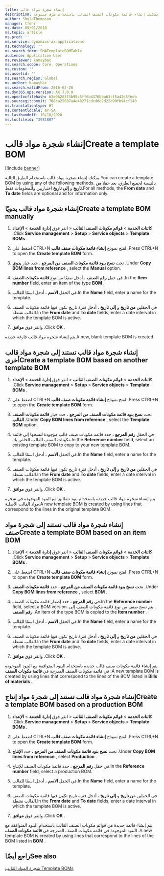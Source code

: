 ```yaml
---
title: إنشاء شجرة مواد قالب
description: يمكنك إنشاء قائمة مكونات الصنف القالب باستخدام طرق متنوعة.
author: ShylaThompson
manager: tfehr
ms.date: 05/01/2018
ms.topic: article
ms.prod: ''
ms.service: dynamics-ax-applications
ms.technology: ''
ms.search.form: SMATemplateBOMTable
audience: Application User
ms.reviewer: kamaybac
ms.search.scope: Core, Operations
ms.custom: ''
ms.assetid: ''
ms.search.region: Global
ms.author: kamaybac
ms.search.validFrom: 2016-02-28
ms.dyn365.ops.version: AX 7.0.0
ms.openlocfilehash: b2e06283f3b95c5ff6b4376bba63cf5a42d5feeb
ms.sourcegitcommit: 708ca25687a4e48271cdcd6d2d22d99fb94cf140
ms.translationtype: HT
ms.contentlocale: ar-SA
ms.lasthandoff: 10/10/2020
ms.locfileid: "3981807"
---
```

# <a name="create-a-template-bom"></a><span data-ttu-id="27539-103">إنشاء شجرة مواد قالب</span><span class="sxs-lookup"><span data-stu-id="27539-103">Create a template BOM</span></span>   

[!include [banner](../includes/banner.md)]


<span data-ttu-id="27539-104">يمكنك إنشاء شجرة مواد قالب باستخدام الطرق التالية.</span><span class="sxs-lookup"><span data-stu-id="27539-104">You can create a template BOM by using any of the following methods.</span></span> <span data-ttu-id="27539-105">بالنسبة لجميع الطرق، يعد حقلا **من تاريخ** و **إلى تاريخ** اختياريين وللمعلومات فقط.</span><span class="sxs-lookup"><span data-stu-id="27539-105">For all methods, the **From date** and **To date** fields are optional and for information only.</span></span>

## <a name="create-a-template-bom-manually"></a><span data-ttu-id="27539-106">إنشاء شجرة مواد قالب يدويًا</span><span class="sxs-lookup"><span data-stu-id="27539-106">Create a template BOM manually</span></span>

1.  <span data-ttu-id="27539-107">انقر فوق **إدارة الخدمة** \> **الإعداد‏‎** \> **كائنات الخدمة** \> **قوائم مكونات الصنف القالب** .</span><span class="sxs-lookup"><span data-stu-id="27539-107">Click **Service management** \> **Setup** \> **Service objects** \> **Template BOMs** .</span></span>

2.  <span data-ttu-id="27539-108">اضغط على CTRL+N لفتح نموذج **إنشاء قائمة مكونات صنف قالب** .</span><span class="sxs-lookup"><span data-stu-id="27539-108">Press CTRL+N to open the **Create template BOM** form.</span></span>

3.  <span data-ttu-id="27539-109">تحت **نسخ بنود قائمة مكونات الصنف من المرجع** ، حدد خيار **يدوي** .</span><span class="sxs-lookup"><span data-stu-id="27539-109">Under **Copy BOM lines from reference** , select the **Manual** option.</span></span>

4.  <span data-ttu-id="27539-110">في حقل **رقم الصنف** ، أدخل صنفًا من نوع **قائمة مكونات الصنف** .</span><span class="sxs-lookup"><span data-stu-id="27539-110">In the **Item number** field, enter an item of the type **BOM** .</span></span>

5.  <span data-ttu-id="27539-111">في الحقل **الاسم** ، أدخل اسمًا للقالب.</span><span class="sxs-lookup"><span data-stu-id="27539-111">In the **Name** field, enter a name for the template.</span></span>

6.  <span data-ttu-id="27539-112">في الحقلين **من تاريخ** و **إلى تاريخ** ، أدخل فترة تاريخ تكون فيها قائمة مكونات الصنف القالب نشطة.</span><span class="sxs-lookup"><span data-stu-id="27539-112">In the **From date** and **To date** fields, enter a date interval in which the template BOM is active.</span></span>

7.  <span data-ttu-id="27539-113">وانقر فوق **موافق** .</span><span class="sxs-lookup"><span data-stu-id="27539-113">Click **OK** .</span></span>

<span data-ttu-id="27539-114">يتم إنشاء شجرة مواد قالب فارغة جديدة.</span><span class="sxs-lookup"><span data-stu-id="27539-114">A new, blank template BOM is created.</span></span>

## <a name="create-a-template-bom-based-on-another-template-bom"></a><span data-ttu-id="27539-115">إنشاء شجرة مواد قالب تستند إلى شجرة مواد قالب أخرى</span><span class="sxs-lookup"><span data-stu-id="27539-115">Create a template BOM based on another template BOM</span></span>

1.  <span data-ttu-id="27539-116">انقر فوق **إدارة الخدمة** \> **الإعداد‏‎** \> **كائنات الخدمة** \> **قوائم مكونات الصنف القالب** .</span><span class="sxs-lookup"><span data-stu-id="27539-116">Click **Service management** \> **Setup** \> **Service objects** \> **Template BOMs** .</span></span>

2.  <span data-ttu-id="27539-117">اضغط على CTRL+N لفتح نموذج **إنشاء قائمة مكونات صنف قالب** .</span><span class="sxs-lookup"><span data-stu-id="27539-117">Press CTRL+N to open the **Create template BOM** form.</span></span>

3.  <span data-ttu-id="27539-118">تحت **نسخ بنود قائمة مكونات الصنف من المرجع** ، حدد خيار **قائمة مكونات الصنف القالب** .</span><span class="sxs-lookup"><span data-stu-id="27539-118">Under **Copy BOM lines from reference** , select the **Template BOM** option.</span></span>

4.  <span data-ttu-id="27539-119">في الحقل **رقم المرجع** ، حدد قائمة مكونات صنف قالب موجودة لنسخها إلى قائمة مكونات الصنف القالب الخاص بك.</span><span class="sxs-lookup"><span data-stu-id="27539-119">In the **Reference number** field, select an existing template BOM to copy to your new template BOM.</span></span>

5.  <span data-ttu-id="27539-120">في الحقل **الاسم** ، أدخل اسمًا للقالب.</span><span class="sxs-lookup"><span data-stu-id="27539-120">In the **Name** field, enter a name for the template.</span></span>

6.  <span data-ttu-id="27539-121">في الحقلين **من تاريخ** و **إلى تاريخ** ، أدخل فترة تاريخ تكون فيها قائمة مكونات الصنف القالب نشطة.</span><span class="sxs-lookup"><span data-stu-id="27539-121">In the **From date** and **To date** fields, enter a date interval in which the template BOM is active.</span></span>

7.  <span data-ttu-id="27539-122">وانقر فوق **موافق** .</span><span class="sxs-lookup"><span data-stu-id="27539-122">Click **OK** .</span></span>

<span data-ttu-id="27539-123">يتم إنشاء شجرة مواد قالب جديدة باستخدام بنود تتطابق مع البنود الموجودة في شجرة مواد القالب الأصلية.</span><span class="sxs-lookup"><span data-stu-id="27539-123">A new template BOM is created by using lines that correspond to the lines in the original template BOM.</span></span>

## <a name="create-a-template-bom-based-on-an-item-bom"></a><span data-ttu-id="27539-124">إنشاء شجرة مواد قالب تستند إلى شجرة مواد صنف</span><span class="sxs-lookup"><span data-stu-id="27539-124">Create a template BOM based on an item BOM</span></span>

1.  <span data-ttu-id="27539-125">انقر فوق **إدارة الخدمة** \> **الإعداد‏‎** \> **كائنات الخدمة** \> **قوائم مكونات الصنف القالب** .</span><span class="sxs-lookup"><span data-stu-id="27539-125">Click **Service management** \> **Setup** \> **Service objects** \> **Template BOMs** .</span></span>

2.  <span data-ttu-id="27539-126">اضغط على CTRL+N لفتح نموذج **إنشاء قائمة مكونات صنف قالب** .</span><span class="sxs-lookup"><span data-stu-id="27539-126">Press CTRL+N to open the **Create template BOM** form.</span></span>

3.  <span data-ttu-id="27539-127">تحت **نسخ بنود قائمة مكونات الصنف من المرجع** ، حدد **قائمة مكونات الصنف** .</span><span class="sxs-lookup"><span data-stu-id="27539-127">Under **Copy BOM lines from reference** , select **BOM** .</span></span>

4.  <span data-ttu-id="27539-128">في **رقم المرجع** ، حدد إصدار قائمة مكونات الصنف.</span><span class="sxs-lookup"><span data-stu-id="27539-128">In the **Reference number** field, select a BOM version.</span></span> <span data-ttu-id="27539-129">يتم نسخ صنف من نوع قائمة مكونات الصنف إلى **رقم الصنف** .</span><span class="sxs-lookup"><span data-stu-id="27539-129">An item of the type BOM is copied to the **Item number** .</span></span>

5.  <span data-ttu-id="27539-130">في الحقل **الاسم** ، أدخل اسمًا للقالب.</span><span class="sxs-lookup"><span data-stu-id="27539-130">In the **Name** field, enter a name for the template.</span></span>

6.  <span data-ttu-id="27539-131">في الحقلين **من تاريخ** و **إلى تاريخ** ، أدخل فترة تاريخ تكون فيها قائمة مكونات الصنف القالب نشطة.</span><span class="sxs-lookup"><span data-stu-id="27539-131">In the **From date** and **To date** fields, enter a date interval in which the template BOM is active.</span></span>

7.  <span data-ttu-id="27539-132">وانقر فوق **موافق** .</span><span class="sxs-lookup"><span data-stu-id="27539-132">Click **OK** .</span></span>

<span data-ttu-id="27539-133">يتم إنشاء قائمة مكونات صنف قالب جديدة باستخدام البنود المتوافقة مع البنود الموجودة في قائمة مكونات الصنف المدرجة في **قائمة مكونات الصنف** .</span><span class="sxs-lookup"><span data-stu-id="27539-133">A new template BOM is created by using lines that correspond to the lines of the BOM listed in **Bills of materials** .</span></span>

## <a name="create-a-template-bom-based-on-a-production-bom"></a><span data-ttu-id="27539-134">إنشاء شجرة مواد قالب تستند إلى شجرة مواد إنتاج</span><span class="sxs-lookup"><span data-stu-id="27539-134">Create a template BOM based on a production BOM</span></span>

1.  <span data-ttu-id="27539-135">انقر فوق **إدارة الخدمة** \> **الإعداد‏‎** \> **كائنات الخدمة** \> **قوائم مكونات الصنف القالب** .</span><span class="sxs-lookup"><span data-stu-id="27539-135">Click **Service management** \> **Setup** \> **Service objects** \> **Template BOMs** .</span></span>

2.  <span data-ttu-id="27539-136">اضغط على CTRL+N لفتح نموذج **إنشاء قائمة مكونات صنف قالب** .</span><span class="sxs-lookup"><span data-stu-id="27539-136">Press CTRL+N to open the **Create template BOM** form.</span></span>

3.  <span data-ttu-id="27539-137">تحت **نسخ بنود قائمة مكونات الصنف من المرجع** ، حدد **الإنتاج** .</span><span class="sxs-lookup"><span data-stu-id="27539-137">Under **Copy BOM lines from reference** , select **Production** .</span></span>

4.  <span data-ttu-id="27539-138">في حقل **رقم المرجع** ، حدد قائمة مكونات الصنف للإنتاج.</span><span class="sxs-lookup"><span data-stu-id="27539-138">In the **Reference number** field, select a production BOM.</span></span>

5.  <span data-ttu-id="27539-139">في الحقل **الاسم** ، أدخل اسمًا للقالب.</span><span class="sxs-lookup"><span data-stu-id="27539-139">In the **Name** field, enter a name for the template.</span></span>

6.  <span data-ttu-id="27539-140">في الحقلين **من تاريخ** و **إلى تاريخ** ، أدخل فترة تاريخ تكون فيها قائمة مكونات الصنف القالب نشطة.</span><span class="sxs-lookup"><span data-stu-id="27539-140">In the **From date** and **To date** fields, enter a date interval in which the template BOM is active.</span></span>

7.  <span data-ttu-id="27539-141">وانقر فوق **موافق** .</span><span class="sxs-lookup"><span data-stu-id="27539-141">Click **OK** .</span></span>

<span data-ttu-id="27539-142">يتم إنشاء قائمة جديدة من قوائم مكونات الصنف القالب باستخدام البنود المتوافقة مع البنود الموجودة في قائمة مكونات الصنف المدرجة في **قائمة مكونات الصنف** .</span><span class="sxs-lookup"><span data-stu-id="27539-142">A new template BOM is created by using lines that correspond to the lines of the BOM listed in **BOM** .</span></span>

## <a name="see-also"></a><span data-ttu-id="27539-143">راجع أيضًا</span><span class="sxs-lookup"><span data-stu-id="27539-143">See also</span></span>

[<span data-ttu-id="27539-144">شجرة المواد القالب </span><span class="sxs-lookup"><span data-stu-id="27539-144">Template BOMs</span></span>](template-boms.md)

  


